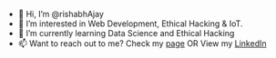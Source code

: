 - 👋 Hi, I’m @rishabhAjay
- 👀 I’m interested in Web Development, Ethical Hacking & IoT.
- 🌱 I’m currently learning Data Science and Ethical Hacking
- 📫 Want to reach out to me? Check my [page](https://portfolio-rishabhajay.vercel.app/) OR 
  View my [LinkedIn](https://www.linkedin.com/in/rishabhajay/)

<!---
rishabhAjay/rishabhAjay is a ✨ special ✨ repository because its `README.md` (this file) appears on your GitHub profile.
You can click the Preview link to take a look at your changes.
--->
